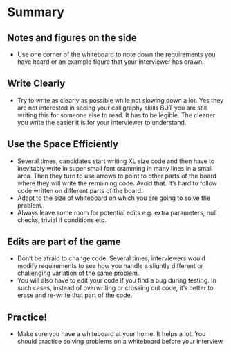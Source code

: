 # Summary

## Notes and figures on the side
* Use one corner of the whiteboard to note down the requirements you have heard or an example figure that your interviewer has drawn.

## Write Clearly
* Try to write as clearly as possible while not slowing down a lot. Yes they are not interested in seeing your calligraphy skills BUT you are still writing this for someone else to read. It has to be legible. The cleaner you write the easier it is for your interviewer to understand.

##  Use the Space Efficiently
* Several times, candidates start writing XL size code and then have to inevitably write in super small font cramming in many lines in a small area. Then they turn to use arrows to point to other parts of the board where they will write the remaining code. Avoid that. It’s hard to follow code written on different parts of the board.
* Adapt to the size of whiteboard on which you are going to solve the problem. 
* Always leave some room for potential edits e.g. extra parameters, null checks, trivial if conditions etc.

## Edits are part of the game
* Don’t be afraid to change code. Several times, interviewers would modify requirements to see how you handle a slightly different or challenging variation of the same problem.
* You will also have to edit your code if you find a bug during testing. In such cases, instead of overwriting or crossing out code, it’s better to erase and re-write that part of the code.

## Practice!
* Make sure you have a whiteboard at your home. It helps a lot. You should practice solving problems on a whiteboard before your interview.
